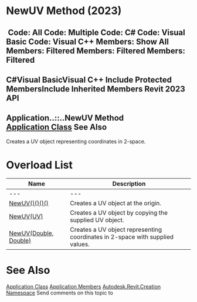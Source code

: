 # NewUV Method (2023)

﻿
 Code: All Code: Multiple Code: C# Code: Visual Basic Code: Visual C++  Members: Show All Members: Filtered Members: Filtered Members: Filtered   
---  
C#Visual BasicVisual C++
Include Protected MembersInclude Inherited Members
Revit 2023 API  
---  
Application..::..NewUV Method   
[Application Class](5e11e5bf-82da-ae9b-1c52-95d0e9f28c96.md "Application Class") See Also  
---  
Creates a UV object representing coordinates in 2-space.
# Overload List
| Name | Description |
| --- | --- |
| --- | --- | --- |
| [NewUV()()()()](3f727dcd-1fab-dd8f-1198-d276cd81d10f.md "NewUV Method") | Creates a UV object at the origin. |
| [NewUV(UV)](744b38a8-8ef3-a33b-388d-f958dfa35c5b.md "NewUV Method \(UV\)") | Creates a UV object by copying the supplied UV object. |
| [NewUV(Double, Double)](c90505ea-a5d7-11f4-035f-adbf6187b1f7.md "NewUV Method \(Double, Double\)") | Creates a UV object representing coordinates in 2-space with supplied values. |

# See Also
[Application Class](5e11e5bf-82da-ae9b-1c52-95d0e9f28c96.md "Application Class")
[Application Members](f0af1f13-f7a4-cf31-cbbd-9e4a77254659.md "Application Members")
[Autodesk.Revit.Creation Namespace](ded320da-058a-4edd-0418-0582389559a7.md "Autodesk.Revit.Creation Namespace")
Send comments on this topic to 